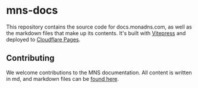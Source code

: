 
# mns-docs

This repository contains the source code for docs.monadns.com, as well as the markdown files that make up its contents. It's built with [Vitepress](https://vitepress.dev) and deployed to [Cloudflare Pages](https://www.cloudflare.com/developer-platform/products/pages/).

## Contributing

We welcome contributions to the MNS documentation. All content is written in md, and markdown files can be [found here](https://github.com/MonDomains/mns-docs/tree/master/docs).

